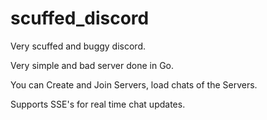 # scuffed_discord
Very scuffed and buggy discord.

Very simple and bad server done in Go.

You can Create and Join Servers, load chats of the Servers.

Supports SSE's for real time chat updates.
